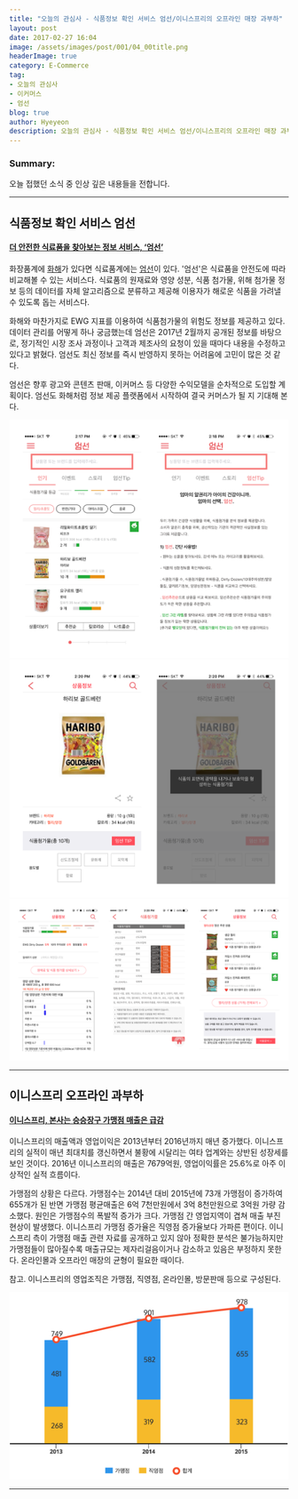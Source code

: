 ```yaml
---
title: "오늘의 관심사 - 식품정보 확인 서비스 엄선/이니스프리의 오프라인 매장 과부하"
layout: post
date: 2017-02-27 16:04
image: /assets/images/post/001/04_00title.png
headerImage: true
category: E-Commerce
tag:
- 오늘의 관심사
- 이커머스
- 엄선
blog: true
author: Hyeyeon
description: 오늘의 관심사 - 식품정보 확인 서비스 엄선/이니스프리의 오프라인 매장 과부하
---
```


### Summary:

오늘 접했던 소식 중 인상 깊은 내용들을 전합니다.

---

## 식품정보 확인 서비스 엄선

#### [더 안전한 식료품을 찾아보는 정보 서비스, ‘엄선’](http://besuccess.com/2017/02/%eb%8d%94-%ec%95%88%ec%a0%84%ed%95%9c-%ec%8b%9d%eb%a3%8c%ed%92%88%ec%9d%84-%ec%b0%be%ec%95%84%eb%b3%b4%eb%8a%94-%ec%a0%95%eb%b3%b4-%ec%84%9c%eb%b9%84%ec%8a%a4-%ec%97%84%ec%84%a0/)

화장품계에 [화해](https://appsto.re/kr/K4bc4.i)가 있다면 식료품계에는 [엄선](https://appsto.re/kr/VXXIhb.i)이 있다. '엄선'은 식료품을 안전도에 따라 비교해볼 수 있는 서비스다. 식료품의 원재료와 영양 성분, 식품 첨가물, 위해 첨가물 정보 등의 데이터를 자체 알고리즘으로 분류하고 제공해 이용자가 해로운 식품을 가려낼 수 있도록 돕는 서비스다.

화해와 마찬가지로 EWG 지표를 이용하여 식품첨가물의 위험도 정보를 제공하고 있다. 데이터 관리를 어떻게 하나 궁금했는데 엄선은 2017년 2월까지 공개된 정보를 바탕으로, 정기적인 시장 조사 과정이나 고객과 제조사의 요청이 있을 때마다 내용을 수정하고 있다고 밝혔다. 엄선도 최신 정보를 즉시 반영하지 못하는 어려움에 고민이 많은 것 같다.

엄선은 향후 광고와 콘텐츠 판매, 이커머스 등 다양한 수익모델을 순차적으로 도입할 계획이다. 엄선도 화해처럼 정보 제공 플랫폼에서 시작하여 결국 커머스가 될 지 기대해 본다.

![](/assets/images/post/001/92_01.png)
![](/assets/images/post/001/92_02.png)
![](/assets/images/post/001/92_03.png)

---

## 이니스프리 오프라인 과부하

#### [이니스프리, 본사는 승승장구 가맹점 매출은 급감](http://www.joseilbo.com/news/htmls/2017/02/20170227317647.html)

이니스프리의 매출액과 영업이익은 2013년부터 2016년까지 매년 증가했다. 이니스프리의 실적이 매년 최대치를 갱신하면서 불황에 시달리는 여타 업계와는 상반된 성장세를 보인 것이다. 2016년 이니스프리의 매출은 7679억원, 영업이익률은 25.6%로 아주 이상적인 실적 흐름이다.

가맹점의 상황은 다르다. 가맹점수는 2014년 대비 2015년에 73개 가맹점이 증가하여 655개가 된 반면 가맹점 평균매출은 6억 7천만원에서 3억 8천만원으로 3억원 가량 감소했다. 원인은 가맹점수의 폭발적 증가가 크다. 가맹점 간 영업지역이 겹쳐 매출 부진 현상이 발생했다. 이니스프리 가맹점 증가율은 직영점 증가율보다 가파른 편이다. 이니스프리 측이 가맹점 매출 관련 자료를 공개하고 있지 않아 정확한 분석은 불가능하지만 가맹점들이 많아질수록 매출규모는 제자리걸음이거나 감소하고 있음은 부정하지 못한다. 온라인몰과 오프라인 매장의 균형이 필요한 때이다.

참고. 이니스프리의 영업조직은 가맹점, 직영점, 온라인몰, 방문판매 등으로 구성된다.


![자료: 공정거래위원회 정보공개서](/assets/images/post/001/92_04.png)

---
